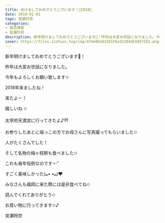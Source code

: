 ```yaml
---
title: あけましておめでとうございます！🎍2018🎍
date: 2018-01-01
tags: 宮瀬玲奈
categories: 
- 成员博客
- 宮瀬玲奈
description: 新年明けましておめでとうございます🎍！昨年は大変お世話になりました。今年もよろしくお願い致します✩2018年来ましたね！来たよー！嬉しいね ✩...
cover: https://files.zzzhxxx.top/img/474e062d33b5f6a31384db5957283.png 
---
```



新年明けましておめでとうございます🎍！

昨年は大変お世話になりました。


今年もよろしくお願い致します✩











2018年来ましたね！



来たよー！


嬉しいね ✩
















太宰府天満宮に行ってきたよ♪⛩



お参りしたあとに端っこの方でお母さんに写真撮ってもらいました✩


























人がたくさんでした！
















そして名物の梅ヶ枝餅も食べました✩


これも毎年恒例なのです✧‧˚




すごく美味しかった(⑉• •⑉)❤︎











みなさんも福岡に来た際には是非食べてね✩






読んでくれてありがとう✩




お買い物に行ってきます✩♪




宮瀬玲奈


